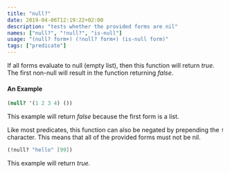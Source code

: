 ```yaml
---
title: "null?"
date: 2019-04-06T12:19:22+02:00
description: "tests whether the provided forms are nil"
names: ["null?", "!null?", "is-null"]
usage: "(null? form+) (!null? form+) (is-null form)"
tags: ["predicate"]
---
```

If all forms evaluate to null (empty list), then this function will return _true_. The first non-null will result in the function returning _false_.

#### An Example

~~~scheme
(null? '(1 2 3 4) ())
~~~

This example will return _false_ because the first form is a list.

Like most predicates, this function can also be negated by prepending the `!` character. This means that all of the provided forms must not be nil.

~~~scheme
(!null? "hello" [99])
~~~

This example will return _true_.
